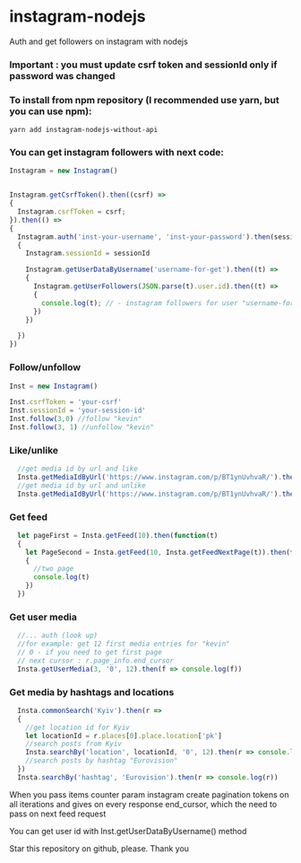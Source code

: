 # instagram-nodejs
Auth and get followers on instagram with nodejs


### Important : you must update csrf token and sessionId only if password was changed

### To install from npm repository (I recommended use yarn, but you can use npm):
```
yarn add instagram-nodejs-without-api
```

### You can get instagram followers with next code:
```js
Instagram = new Instagram()


Instagram.getCsrfToken().then((csrf) =>
{
  Instagram.csrfToken = csrf;
}).then(() =>
{
  Instagram.auth('inst-your-username', 'inst-your-password').then(sessionId =>
  {
    Instagram.sessionId = sessionId

    Instagram.getUserDataByUsername('username-for-get').then((t) =>
    {
      Instagram.getUserFollowers(JSON.parse(t).user.id).then((t) =>
      {
        console.log(t); // - instagram followers for user "username-for-get"
      })
    })

  })
})
```

### Follow/unfollow
```js
Inst = new Instagram()

Inst.csrfToken = 'your-csrf'
Inst.sessionId = 'your-session-id'
Inst.follow(3,0) //follow "kevin"
Inst.follow(3, 1) //unfollow "kevin"
````

### Like/unlike
````js
  //get media id by url and like
  Insta.getMediaIdByUrl('https://www.instagram.com/p/BT1ynUvhvaR/').then(r => Insta.like(r).then(d => console.log(d)))
  //get media id by url and unlike
  Insta.getMediaIdByUrl('https://www.instagram.com/p/BT1ynUvhvaR/').then(r => Insta.unlike(r).then(d => console.log(d)))
````

### Get feed
````js
  let pageFirst = Insta.getFeed(10).then(function(t)
  {
    let PageSecond = Insta.getFeed(10, Insta.getFeedNextPage(t)).then(function(t)
    {
      //two page
      console.log(t)
    })
  })
````

### Get user media
````js
  //... auth (look up)
  //for example: get 12 first media entries for "kevin"
  // 0 - if you need to get first page
  // next cursor : r.page_info.end_cursor
  Insta.getUserMedia(3, '0', 12).then(f => console.log(f))
````

### Get media by hashtags and locations
````js
  Insta.commonSearch('Kyiv').then(r =>
  {
    //get location id for Kyiv
    let locationId = r.places[0].place.location['pk']
    //search posts from Kyiv
    Insta.searchBy('location', locationId, '0', 12).then(r => console.log(r))
    //search posts by hashtag "Eurovision"
  })
  Insta.searchBy('hashtag', 'Eurovision').then(r => console.log(r))
````

When you pass items counter param instagram create pagination tokens on all iterations and gives on every response end_cursor, which the need to pass on next feed request


You can get user id with Inst.getUserDataByUsername() method

Star this repository on github, please. Thank you
